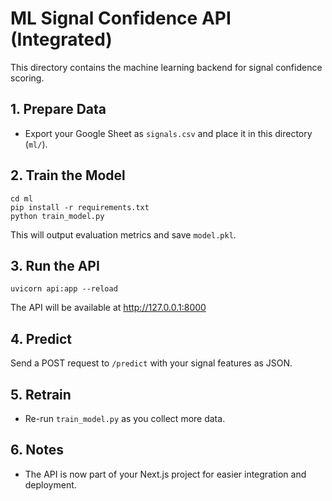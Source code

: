 # ML Signal Confidence API (Integrated)

This directory contains the machine learning backend for signal confidence scoring.

## 1. Prepare Data
- Export your Google Sheet as `signals.csv` and place it in this directory (`ml/`).

## 2. Train the Model
```
cd ml
pip install -r requirements.txt
python train_model.py
```
This will output evaluation metrics and save `model.pkl`.

## 3. Run the API
```
uvicorn api:app --reload
```
The API will be available at http://127.0.0.1:8000

## 4. Predict
Send a POST request to `/predict` with your signal features as JSON.

## 5. Retrain
- Re-run `train_model.py` as you collect more data.

## 6. Notes
- The API is now part of your Next.js project for easier integration and deployment. 